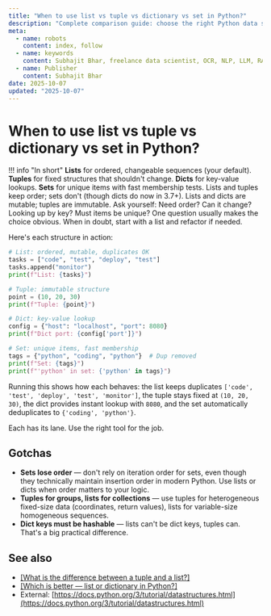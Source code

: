 ```yaml
---
title: "When to use list vs tuple vs dictionary vs set in Python?"
description: "Complete comparison guide: choose the right Python data structure based on mutability, order, uniqueness, and access patterns."
meta:
  - name: robots
    content: index, follow
  - name: keywords
    content: Subhajit Bhar, freelance data scientist, OCR, NLP, LLM, RAG, knowledge base, python, lists, comparison
  - name: Publisher
    content: Subhajit Bhar
date: 2025-10-07
updated: "2025-10-07"
---
```


# When to use list vs tuple vs dictionary vs set in Python?

<!-- more -->

!!! info "In short"
    **Lists** for ordered, changeable sequences (your default). **Tuples** for fixed structures that shouldn't change. **Dicts** for key-value lookups. **Sets** for unique items with fast membership tests. Lists and tuples keep order; sets don't (though dicts do now in 3.7+). Lists and dicts are mutable; tuples are immutable. Ask yourself: Need order? Can it change? Looking up by key? Must items be unique? One question usually makes the choice obvious. When in doubt, start with a list and refactor if needed.

Here's each structure in action:

```python
# List: ordered, mutable, duplicates OK
tasks = ["code", "test", "deploy", "test"]
tasks.append("monitor")
print(f"List: {tasks}")

# Tuple: immutable structure
point = (10, 20, 30)
print(f"Tuple: {point}")

# Dict: key-value lookup
config = {"host": "localhost", "port": 8080}
print(f"Dict port: {config['port']}")

# Set: unique items, fast membership
tags = {"python", "coding", "python"}  # Dup removed
print(f"Set: {tags}")
print(f"'python' in set: {'python' in tags}")
```

Running this shows how each behaves: the list keeps duplicates `['code', 'test', 'deploy', 'test', 'monitor']`, the tuple stays fixed at `(10, 20, 30)`, the dict provides instant lookup with `8080`, and the set automatically deduplicates to `{'coding', 'python'}`.

Each has its lane. Use the right tool for the job.

## Gotchas

* **Sets lose order** — don't rely on iteration order for sets, even though they technically maintain insertion order in modern Python. Use lists or dicts when order matters to your logic.
* **Tuples for groups, lists for collections** — use tuples for heterogeneous fixed-size data (coordinates, return values), lists for variable-size homogeneous sequences.
* **Dict keys must be hashable** — lists can't be dict keys, tuples can. That's a big practical difference.

## See also

* [[What is the difference between a tuple and a list?]](./difference-between-tuple-and-list.md)
* [[Which is better — list or dictionary in Python?]](./which-is-better-list-or-dictionary.md)
* External: [https://docs.python.org/3/tutorial/datastructures.html](https://docs.python.org/3/tutorial/datastructures.html)

<script type="application/ld+json">
{
  "@context": "https://schema.org",
  "@type": "FAQPage",
  "mainEntity": [{
    "@type": "Question",
    "name": "When to use list vs tuple vs dictionary vs set in Python?",
    "acceptedAnswer": {
      "@type": "Answer",
      "text": "Lists for ordered, changeable sequences (your default). Tuples for fixed structures that shouldn't change. Dicts for key-value lookups. Sets for unique items with fast membership tests. Lists and tuples keep order; sets don't (though dicts do now in 3.7+). Lists and dicts are mutable; tuples are immutable. Ask yourself: Need order? Can it change? Looking up by key? Must items be unique? One question usually makes the choice obvious. When in doubt, start with a list and refactor if needed."
    }
  }]
}
</script>
